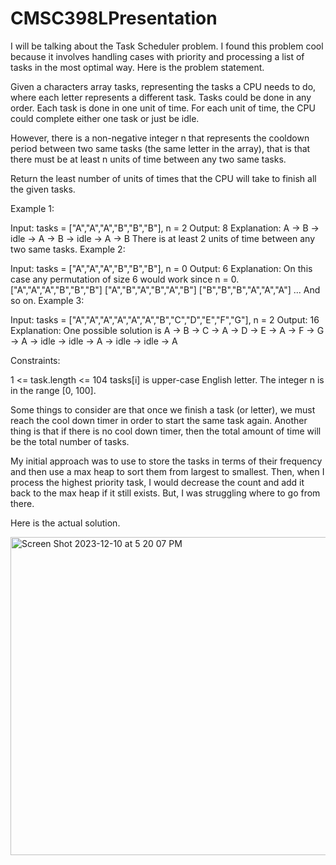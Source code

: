 # CMSC398LPresentation

I will be talking about the Task Scheduler problem. I found this problem cool because it involves handling cases with priority and processing a list of tasks in the most optimal way. Here is the problem statement.

Given a characters array tasks, representing the tasks a CPU needs to do, where each letter represents a different task. Tasks could be done in any order. Each task is done in one unit of time. For each unit of time, the CPU could complete either one task or just be idle.

However, there is a non-negative integer n that represents the cooldown period between two same tasks (the same letter in the array), that is that there must be at least n units of time between any two same tasks.

Return the least number of units of times that the CPU will take to finish all the given tasks.

Example 1:

Input: tasks = ["A","A","A","B","B","B"], n = 2
Output: 8
Explanation: 
A -> B -> idle -> A -> B -> idle -> A -> B
There is at least 2 units of time between any two same tasks.
Example 2:

Input: tasks = ["A","A","A","B","B","B"], n = 0
Output: 6
Explanation: On this case any permutation of size 6 would work since n = 0.
["A","A","A","B","B","B"]
["A","B","A","B","A","B"]
["B","B","B","A","A","A"]
...
And so on.
Example 3:

Input: tasks = ["A","A","A","A","A","A","B","C","D","E","F","G"], n = 2
Output: 16
Explanation: 
One possible solution is
A -> B -> C -> A -> D -> E -> A -> F -> G -> A -> idle -> idle -> A -> idle -> idle -> A
 

Constraints:

1 <= task.length <= 104
tasks[i] is upper-case English letter.
The integer n is in the range [0, 100].


Some things to consider are that once we finish a task (or letter), we must reach the cool down timer in order to start the same task again. Another thing is that if there is no cool down timer, then the total amount of time will be the total number of tasks.

My initial approach was to use to store the tasks in terms of their frequency and then use a max heap to sort them from largest to smallest. Then, when I process the highest priority task, I would decrease the count and add it back to the max heap if it still exists. But, I was struggling where to go from there.

Here is the actual solution.

<img width="509" alt="Screen Shot 2023-12-10 at 5 20 07 PM" src="https://github.com/sakethkura/CMSC398LPresentation/assets/49348685/cff3d48a-4db9-4891-a24f-fcac23438719">







